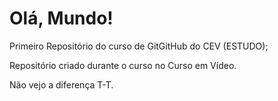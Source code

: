 # Olá, Mundo!
 Primeiro Repositório do curso de GitGitHub do CEV (ESTUDO);

 Repositório criado durante o curso no Curso em Vídeo.

 Não vejo a diferença T-T.
